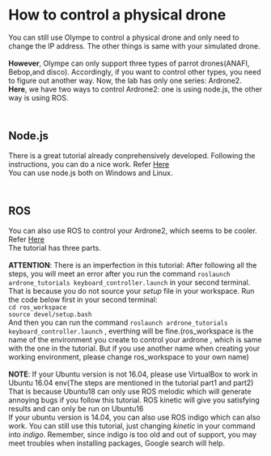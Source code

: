 How to control a physical drone
==============================
You can still use Olympe to control a physical drone and only need to change the IP address. The other things is same with your simulated drone.
<br>
<br> **However**, Olympe can only support three types of parrot drones(ANAFI, Bebop,and disco). Accordingly, if you want to control other types, you need to figure out another way.
Now, the lab has only one series: Ardrone2.
<br> **Here**, we have two ways to control Ardrone2: one is using node.js, the other way is using ROS.

<br> Node.js
----------------------
There is a great tutorial already conprehensively developed. Following the instructions, you can do a nice work. Refer [Here](https://github.com/felixge/node-ar-drone)
<br> You can use node.js both on Windows and Linux.

<br> ROS
------------
You can also use ROS to control your Ardrone2, which seems to be cooler. Refer [Here](https://fidel.ie/2017/01/18/getting-started-with-ardrone2-part3.html)
<br> The tutorial has three parts.
<br>
<br> **ATTENTION**: There is an imperfection in this tutorial: After following all the steps, you will meet an error after you run the command `roslaunch ardrone_tutorials keyboard_controller.launch` in your second terminal.
That is because you do not source your _setup_ file in your workspace. Run the code below first in your second terminal:
<br> `cd ros_workspace`
<br> `source devel/setup.bash`
<br> And then you can run the command `roslaunch ardrone_tutorials keyboard_controller.launch` , everthing will be fine.(ros_workspace is the name of the environment you create to control your ardrone
, which is same with the one in the tutorial. But if you use another name when creating your working environment, please change ros_workspace to your own name)
<br>
<br>  **NOTE**: If your Ubuntu version is not 16.04, please use VirtualBox to work in Ubuntu 16.04 env(The steps are mentioned in the tutorial part1 and part2)
That is because Ubuntu18 can only use ROS melodic which will generate annoying bugs if you follow this tutorial. ROS kinetic will give you satisfying results and can only be run 
on Ubuntu16
<br> If your ubuntu version is 14.04, you can also use ROS indigo which can also work. You can still use this tutorial, just changing _kinetic_ in your command into _indigo_.  Remember, since indigo is too old and out of support, you may meet troubles when installing packages, Google search will help.
